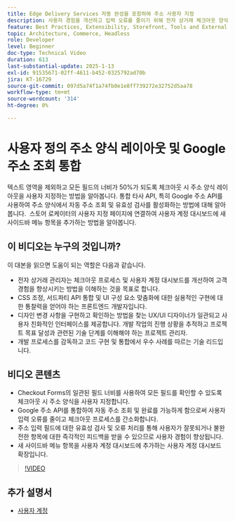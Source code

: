 ```yaml
---
title: Edge Delivery Services 자동 완성을 포함하여 주소 사용자 지정
description: 사용자 경험을 개선하고 입력 오류를 줄이기 위해 전자 상거래 체크아웃 양식을 사용자 정의하고 Google 주소 조회를 통합하는 방법을 알아봅니다.
feature: Best Practices, Extensibility, Storefront, Tools and External Services
topic: Architecture, Commerce, Headless
role: Developer
level: Beginner
doc-type: Technical Video
duration: 613
last-substantial-update: 2025-1-13
exl-id: 91535671-02ff-4611-b452-0325792ad70b
jira: KT-16729
source-git-commit: 097d5a74f1a74fb0e1e8ff739272e32752d5aa78
workflow-type: tm+mt
source-wordcount: '314'
ht-degree: 0%

---
```



# 사용자 정의 주소 양식 레이아웃 및 Google 주소 조회 통합

텍스트 영역을 제외하고 모든 필드의 너비가 50%가 되도록 체크아웃 시 주소 양식 레이아웃을 사용자 지정하는 방법을 알아봅니다. 통합 타사 API, 특히 Google 주소 API를 사용하여 주소 양식에서 자동 주소 조회 및 유효성 검사를 활성화하는 방법에 대해 알아봅니다. &#x200B; 스토어 로케이터의 사용자 지정 페이지에 연결하여 사용자 계정 대시보드에 새 사이드바 메뉴 항목을 추가하는 방법을 알아봅니다.

## 이 비디오는 누구의 것입니까?

이 대본을 읽으면 도움이 되는 역할은 다음과 같습니다.

* 전자 상거래 관리자는 체크아웃 프로세스 및 사용자 계정 대시보드를 개선하여 고객 경험을 향상시키는 방법을 이해하는 것을 목표로 합니다.
* CSS 조정, 서드파티 API 통합 및 UI 구성 요소 맞춤화에 대한 실용적인 구현에 대한 통찰력을 얻어야 하는 프론트엔드 개발자입니다.
* 디자인 변경 사항을 구현하고 확인하는 방법을 찾는 UX/UI 디자이너가 일관되고 사용자 친화적인 인터페이스를 제공합니다.
개발 작업의 진행 상황을 추적하고 프로젝트 목표 달성과 관련된 기술 단계를 이해해야 하는 프로젝트 관리자.
* 개발 프로세스를 감독하고 코드 구현 및 통합에서 우수 사례를 따르는 기술 리드입니다.


## 비디오 콘텐츠

* Checkout Forms의 일관된 필드 너비를 사용하여 모든 필드를 확인할 수 있도록 체크아웃 시 주소 양식을 사용자 지정합니다.
* Google 주소 API를 통합하여 자동 주소 조회 및 완료를 가능하게 함으로써 사용자 입력 오류를 줄이고 체크아웃 프로세스를 간소화합니다.
* 주소 입력 필드에 대한 유효성 검사 및 오류 처리를 통해 사용자가 잘못되거나 불완전한 항목에 대한 즉각적인 피드백을 받을 수 있으므로 사용자 경험이 향상됩니다.
* 새 사이드바 메뉴 항목을 사용자 계정 대시보드에 추가하는 사용자 계정 대시보드 확장입니다.

>[!VIDEO](https://video.tv.adobe.com/v/3442787?learn=on)

## 추가 설명서

* [사용자 계정](https://experienceleague.adobe.com/developer/commerce/storefront/dropins/user-account/tutorials/)

